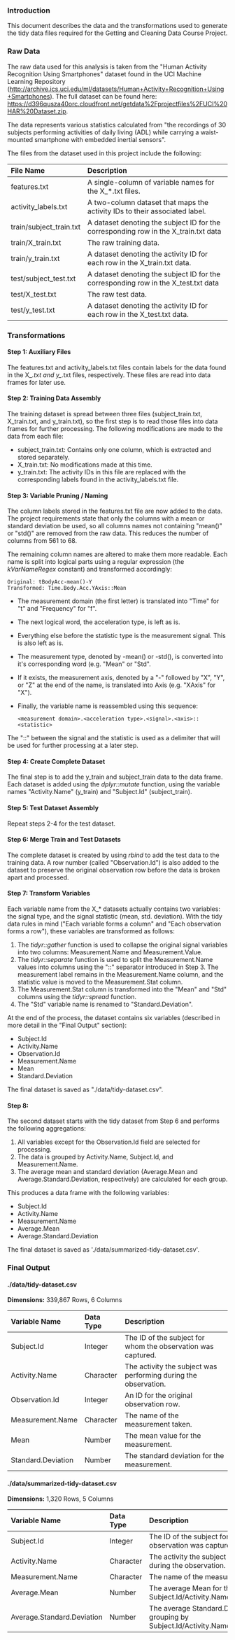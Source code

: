 ### Introduction
This document describes the data and the transformations used to generate the tidy data files required for the Getting and Cleaning Data Course Project.

### Raw Data
The raw data used for this analysis is taken from the "Human Activity Recognition Using Smartphones" dataset found in the UCI Machine Learning Repository (http://archive.ics.uci.edu/ml/datasets/Human+Activity+Recognition+Using+Smartphones). The full dataset can be found here: https://d396qusza40orc.cloudfront.net/getdata%2Fprojectfiles%2FUCI%20HAR%20Dataset.zip. 

The data represents various statistics calculated from "the recordings of 30 subjects performing activities of daily living (ADL) while carrying a waist-mounted smartphone with embedded inertial sensors".

The files from the dataset used in this project include the following:

| File Name | Description |
|:---       |:---
| features.txt | A single-column of variable names for the X_*.txt files. |
| activity_labels.txt | A two-column dataset that maps the activity IDs to their associated label. |
| train/subject_train.txt | A dataset denoting the subject ID for the corresponding row in the X_train.txt data |
| train/X_train.txt | The raw training data. |
| train/y_train.txt | A dataset denoting the activity ID for each row in the X_train.txt data. |
| test/subject_test.txt | A dataset denoting the subject ID for the corresponding row in the X_test.txt data |
| test/X_test.txt | The raw test data. |
| test/y_test.txt | A dataset denoting the activity ID for each row in the X_test.txt data. |

### Transformations
#### Step 1: Auxiliary Files

The features.txt and activity_labels.txt files contain labels for the data found in the X_*.txt and y_*.txt files, respectively. These files are read into data frames for later use.

#### Step 2: Training Data Assembly

The training dataset is spread between three files (subject_train.txt, X_train.txt, and y_train.txt), so the first step is to read those files into data frames for further processing. The following modifications are made to the data from each file:
* subject_train.txt: Contains only one column, which is extracted and stored separately.
* X_train.txt: No modifications made at this time.
* y_train.txt: The activity IDs in this file are replaced with the corresponding labels found in the activity_labels.txt file.

#### Step 3: Variable Pruning / Naming

The column labels stored in the features.txt file are now added to the data. The project requirements state that only the columns with a mean or standard deviation be used, so all columns names not containing "mean()" or "std()" are removed from the raw data. This reduces the number of columns from 561 to 68.

The remaining column names are altered to make them more readable. Each name is split into logical parts using a regular expression (the _kVarNameRegex_ constant) and transformed accordingly:

    Original: tBodyAcc-mean()-Y
    Transformed: Time.Body.Acc.YAxis::Mean

* The measurement domain (the first letter) is translated into "Time" for "t" and "Frequency" for "f". 
* The next logical word, the acceleration type, is left as is.
* Everything else before the statistic type is the measurement signal. This is also left as is.
* The measurement type, denoted by -mean() or -std(), is converted into it's corresponding word (e.g. "Mean" or "Std".
* If it exists, the measurement axis, denoted by a "-" followed by "X", "Y", or "Z" at the end of the name, is translated into <axis name>Axis (e.g. "XAxis" for "X").
* Finally, the variable name is reassembled using this sequence:

      <measurement domain>.<acceleration type>.<signal>.<axis>::<statistic>

The "::" between the signal and the statistic is used as a delimiter that will be used for further processing at a later step.

#### Step 4: Create Complete Dataset

The final step is to add the y_train and subject_train data to the data frame. Each dataset is added using the _dplyr::mutate_ function, using the variable names "Activity.Name" (y_train) and "Subject.Id" (subject_train).

#### Step 5: Test Dataset Assembly

Repeat steps 2-4 for the test dataset.

#### Step 6: Merge Train and Test Datasets

The complete dataset is created by using _rbind_ to add the test data to the training data. A row number (called "Observation.Id") is also added to the dataset to preserve the original observation row before the data is broken apart and processed.

#### Step 7: Transform Variables

Each variable name from the X_* datasets actually contains two variables: the signal type, and the signal statistic (mean, std. deviation). With the tidy data rules in mind ("Each variable forms a column" and "Each observation forms a row"), these variables are transformed as follows:

1. The _tidyr::gather_ function is used to collapse the original signal variables into two columns: Measurement.Name and Measurement.Value.
2. The _tidyr::separate_ function is used to split the Measurement.Name values into columns using the "::" separator introduced in Step 3. The measurement label remains in the Measurement.Name column, and the statistic value is moved to the Measurement.Stat column.
3. The Measurement.Stat column is transformed into the "Mean" and "Std" columns using the _tidyr::spread_ function.
4. The "Std" variable name is renamed to "Standard.Deviation".

At the end of the process, the dataset contains six variables (described in more detail in the "Final Output" section):
* Subject.Id
* Activity.Name
* Observation.Id
* Measurement.Name
* Mean
* Standard.Deviation

The final dataset is saved as "./data/tidy-dataset.csv".

#### Step 8: 
The second dataset starts with the tidy dataset from Step 6 and performs the following aggregations:

1. All variables except for the Observation.Id field are selected for processing.
2. The data is grouped by Activity.Name, Subject.Id, and Measurement.Name.
3. The average mean and standard deviation (Average.Mean and Average.Standard.Deviation, respectively) are calculated for each group.

This produces a data frame with the following variables:
* Subject.Id
* Activity.Name
* Measurement.Name
* Average.Mean
* Average.Standard.Deviation

The final dataset is saved as './data/summarized-tidy-dataset.csv'.

### Final Output

#### ./data/tidy-dataset.csv

__Dimensions:__ 339,867 Rows, 6 Columns

| Variable Name | Data Type | Description |
|:---           |:---       |:--          |
| Subject.Id    | Integer   | The ID of the subject for whom the observation was captured.|
| Activity.Name | Character | The activity the subject was performing during the observation.|
| Observation.Id | Integer  | An ID for the original observation row. |
| Measurement.Name | Character | The name of the measurement taken.|
| Mean          | Number | The mean value for the measurement.|
| Standard.Deviation | Number | The standard deviation for the measurement. |

#### ./data/summarized-tidy-dataset.csv

__Dimensions:__ 1,320 Rows, 5 Columns

| Variable Name | Data Type | Description |
|:---           |:---       |:--          |
| Subject.Id    | Integer   | The ID of the subject for whom the observation was captured.|
| Activity.Name | Character | The activity the subject was performing during the observation.|
| Measurement.Name | Character | The name of the measurement taken.|
| Average.Mean  | Number | The average Mean for the grouping by Subject.Id/Activity.Name/Measurement.Name.|
| Average.Standard.Deviation | Number | The average Standard.Deviation for the grouping by Subject.Id/Activity.Name/Measurement.Name. |
